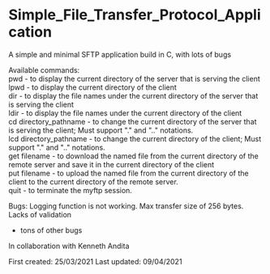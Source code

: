 # Simple_File_Transfer_Protocol_Application
A simple and minimal SFTP application build in C, with lots of bugs

Available commands:  
pwd - to display the current directory of the server that is serving the client  
lpwd - to display the current directory of the client  
dir - to display the file names under the current directory of the server that is serving the client  
ldir - to display the file names under the current directory of the client  
cd directory_pathname - to change the current directory of the server that is serving the client; Must support "." and ".." notations.  
lcd directory_pathname - to change the current directory of the client; Must support "." and ".." notations.  
get filename - to download the named file from the current directory of the remote server and save it in the current directory of the client  
put filename - to upload the named file from the current directory of the client to the current directory of the remote server.  
quit - to terminate the myftp session.  

Bugs:
Logging function is not working.
Max transfer size of 256 bytes.
Lacks of validation
+ tons of other bugs

In collaboration with Kenneth Andita

First created: 25/03/2021
Last updated: 09/04/2021
